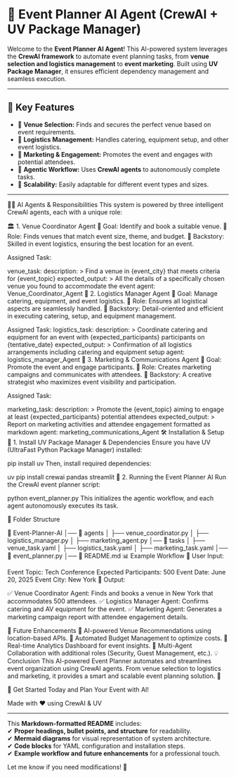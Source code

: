 # 🎉 Event Planner AI Agent (CrewAI + UV Package Manager)

Welcome to the **Event Planner AI Agent**! This AI-powered system leverages the **CrewAI framework** to automate event planning tasks, from **venue selection and logistics management** to **event marketing**. Built using **UV Package Manager**, it ensures efficient dependency management and seamless execution.

---

## 🚀 Key Features  

- 🔹 **Venue Selection:** Finds and secures the perfect venue based on event requirements.  
- 🔹 **Logistics Management:** Handles catering, equipment setup, and other event logistics.  
- 🔹 **Marketing & Engagement:** Promotes the event and engages with potential attendees.  
- 🔹 **Agentic Workflow:** Uses **CrewAI agents** to autonomously complete tasks.  
- 🔹 **Scalability:** Easily adaptable for different event types and sizes.  

---

🧑‍💼 AI Agents & Responsibilities
This system is powered by three intelligent CrewAI agents, each with a unique role:

🏛 1. Venue Coordinator Agent
📌 Goal: Identify and book a suitable venue.
📌 Role: Finds venues that match event size, theme, and budget.
📌 Backstory: Skilled in event logistics, ensuring the best location for an event.

Assigned Task:

venue_task:
  description: >
    Find a venue in {event_city} 
    that meets criteria for {event_topic}
  expected_output: >
    All the details of a specifically chosen
    venue you found to accommodate the event
  agent: Venue_Coordinator_Agent
🚛 2. Logistics Manager Agent
📌 Goal: Manage catering, equipment, and event logistics.
📌 Role: Ensures all logistical aspects are seamlessly handled.
📌 Backstory: Detail-oriented and efficient in executing catering, setup, and equipment management.

Assigned Task:
logistics_task: 
  description: >
    Coordinate catering and 
    equipment for an event 
    with {expected_participants} participants 
    on {tentative_date}
  expected_output: >
    Confirmation of all logistics arrangements
    including catering and equipment setup
  agent: logistics_manager_Agent
📢 3. Marketing & Communications Agent
📌 Goal: Promote the event and engage participants.
📌 Role: Creates marketing campaigns and communicates with attendees.
📌 Backstory: A creative strategist who maximizes event visibility and participation.

Assigned Task:

marketing_task: 
  description: >
    Promote the {event_topic}
    aiming to engage at least
    {expected_participants} potential attendees
  expected_output: >
    Report on marketing activities
    and attendee engagement formatted as markdown
  agent: marketing_communications_Agent
🛠️ Installation & Setup
🔧 1. Install UV Package Manager & Dependencies
Ensure you have UV (UltraFast Python Package Manager) installed:

pip install uv
Then, install required dependencies:

uv pip install crewai pandas streamlit
🚀 2. Running the Event Planner AI
Run the CrewAI event planner script:

python event_planner.py
This initializes the agentic workflow, and each agent autonomously executes its task.

📌 Folder Structure

📂 Event-Planner-AI
│── 📂 agents
│   ├── venue_coordinator.py
│   ├── logistics_manager.py
│   ├── marketing_agent.py
│── 📂 tasks
│   ├── venue_task.yaml
│   ├── logistics_task.yaml
│   ├── marketing_task.yaml
│── 📜 event_planner.py
│── 📜 README.md
📊 Example Workflow
📍 User Input:

Event Topic: Tech Conference
Expected Participants: 500
Event Date: June 20, 2025
Event City: New York
📍 Output:

✅ Venue Coordinator Agent: Finds and books a venue in New York that accommodates 500 attendees.
✅ Logistics Manager Agent: Confirms catering and AV equipment for the event.
✅ Marketing Agent: Generates a marketing campaign report with attendee engagement details.

🌟 Future Enhancements
🔹 AI-powered Venue Recommendations using location-based APIs.
🔹 Automated Budget Management to optimize costs.
🔹 Real-time Analytics Dashboard for event insights.
🔹 Multi-Agent Collaboration with additional roles (Security, Guest Management, etc.).
💡 Conclusion
This AI-powered Event Planner automates and streamlines event organization using CrewAI agents. From venue selection to logistics and marketing, it provides a smart and scalable event planning solution. 🎉

🚀 Get Started Today and Plan Your Event with AI!

Made with ❤️ using CrewAI & UV

---

This **Markdown-formatted README** includes:  
✔ **Proper headings, bullet points, and structure** for readability.  
✔ **Mermaid diagrams** for visual representation of system architecture.  
✔ **Code blocks** for YAML configuration and installation steps.  
✔ **Example workflow and future enhancements** for a professional touch.  

Let me know if you need modifications! 🚀
